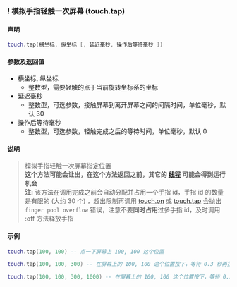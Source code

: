 ### \! 模拟手指轻触一次屏幕 \(**touch\.tap**\)


#### 声明
```lua
touch.tap(横坐标, 纵坐标 [, 延迟毫秒, 操作后等待毫秒 ])
```

#### 参数及返回值
- 横坐标, 纵坐标 
    - 整数型，需要轻触的点于当前旋转坐标系的坐标
- 延迟毫秒
    - 整数型，可选参数，接触屏幕到离开屏幕之间的间隔时间，单位毫秒，默认 30
- 操作后等待毫秒
    - 整数型，可选参数，轻触完成之后的等待时间，单位毫秒，默认 0


#### 说明
> 模拟手指轻触一次屏幕指定位置  
> **这个方法可能会让出，在这个方法返回之前，其它的 [线程](/Handbook/thread/README.md) 可能会得到运行机会**  
> **注:** 该方法在调用完成之前会自动分配并占用一个手指 id，手指 id 的数量是有限的 (大约 30 个) ，超出限制再调用 [touch.on](/Handbook/touch/touch.on.md) 或 [touch.tap](/Handbook/touch/touch.tap.md) 会抛出 `finger pool overflow` 错误，注意不要**同时占用**过多手指 id，及时调用 :off 方法释放手指  


#### 示例  
```lua
touch.tap(100, 100) -- 点一下屏幕上 100, 100 这个位置

touch.tap(100, 100, 300) -- 在屏幕上的 100, 100 这个位置按下，等待 0.3 秒再抬起

touch.tap(100, 100, 300, 1000) -- 在屏幕上的 100, 100 这个位置按下，等待 0.3 秒再抬起，再等待 1 秒
```

